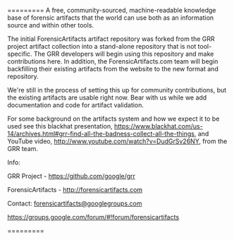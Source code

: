 =========
A free, community-sourced, machine-readable knowledge base of forensic artifacts that the world can
use both as an information source and within other tools.

The initial ForensicArtifacts artifact repository was forked from the GRR project artifact collection
into a stand-alone repository that is not tool-specific. The GRR developers will begin using this 
repository and make contributions here. In addition, the ForensicArtifacts.com team will begin 
backfilling their existing artifacts from the website to the new format and repository.

We're still in the process of setting this up for community contributions, but the existing artifacts
are usable right now. Bear with us while we add documentation and code for artifact validation.

For some background on the artifacts system and how we expect it to be used see this blackhat 
presentation, https://www.blackhat.com/us-14/archives.html#grr-find-all-the-badness-collect-all-the-things, 
and YouTube video, http://www.youtube.com/watch?v=DudGrSv26NY, from the GRR team.

Info:

GRR Project - https://github.com/google/grr

ForensicArtifacts - http://forensicartifacts.com

Contact:
forensicartifacts@googlegroups.com

https://groups.google.com/forum/#!forum/forensicartifacts

=========
